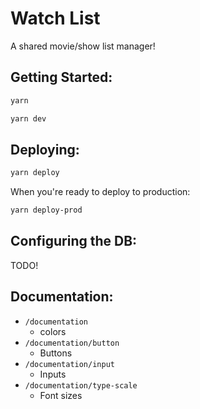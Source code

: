 # Watch List

A shared movie/show list manager!

## Getting Started:

```sh
yarn
```

```sh
yarn dev
```

## Deploying:

```sh
yarn deploy
```

When you're ready to deploy to production:

```sh
yarn deploy-prod
```

## Configuring the DB:

TODO!

## Documentation:

- `/documentation`
  - colors
- `/documentation/button`
  - Buttons
- `/documentation/input`
  - Inputs
- `/documentation/type-scale`
  - Font sizes
